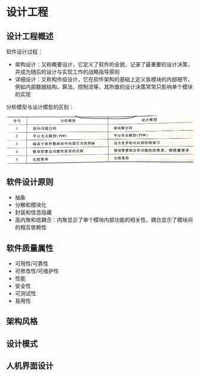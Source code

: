 # 设计工程

## 设计工程概述

软件设计过程：

- 架构设计：又称概要设计，它定义了软件的全貌，记录了最重要的设计决策，并成为随后的设计与实现工作的战略指导原则
- 详细设计：又称构件级设计，它在软件架构的基础上定义各模块的内部细节，例如内部数据结构、算法、控制流等，其所做的设计决策常常只影响单个模块的实现

分析模型与设计模型的区别：

![](media/15739800423515.jpg)

## 软件设计原则

- 抽象
- 分解和模块化
- 封装和信息隐藏
- 高内聚和低耦合：内聚显示了单个模块内部功能的相关性，耦合显示了模块间的相互依赖性

## 软件质量属性

- 可用性/可靠性
- 可修改性/可维护性
- 性能
- 安全性
- 可测试性
- 易用性

## 架构风格

## 设计模式

## 人机界面设计
